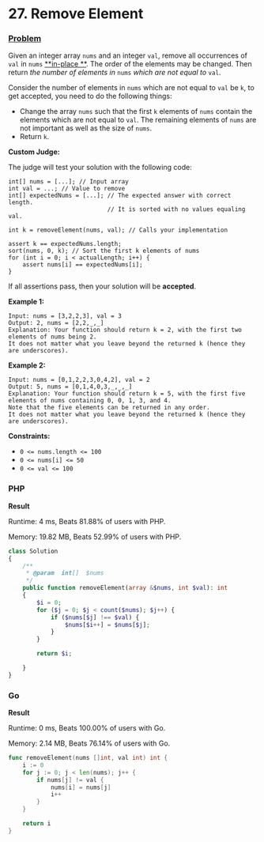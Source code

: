 # 27. Remove Element

### [Problem](https://leetcode.com/problems/remove-element/description)

Given an integer array `nums` and an integer `val`, remove all occurrences of `val` in `nums` [**in-place
**](https://en.wikipedia.org/wiki/In-place_algorithm). The order of the elements may be changed. Then return _the number
of elements in_ `nums` _which are not equal to_ `val`.

Consider the number of elements in `nums` which are not equal to `val` be `k`, to get accepted, you need to do the
following things:

- Change the array `nums` such that the first `k` elements of `nums` contain the elements which are not equal to `val`.
  The remaining elements of `nums` are not important as well as the size of `nums`.
- Return `k`.

**Custom Judge:**

The judge will test your solution with the following code:

```
int[] nums = [...]; // Input array
int val = ...; // Value to remove
int[] expectedNums = [...]; // The expected answer with correct length.
                            // It is sorted with no values equaling val.

int k = removeElement(nums, val); // Calls your implementation

assert k == expectedNums.length;
sort(nums, 0, k); // Sort the first k elements of nums
for (int i = 0; i < actualLength; i++) {
    assert nums[i] == expectedNums[i];
}
```

If all assertions pass, then your solution will be **accepted**.

**Example 1:**

```
Input: nums = [3,2,2,3], val = 3
Output: 2, nums = [2,2,_,_]
Explanation: Your function should return k = 2, with the first two elements of nums being 2.
It does not matter what you leave beyond the returned k (hence they are underscores).
```

**Example 2:**

```
Input: nums = [0,1,2,2,3,0,4,2], val = 2
Output: 5, nums = [0,1,4,0,3,_,_,_]
Explanation: Your function should return k = 5, with the first five elements of nums containing 0, 0, 1, 3, and 4.
Note that the five elements can be returned in any order.
It does not matter what you leave beyond the returned k (hence they are underscores).
```

**Constraints:**

- `0 <= nums.length <= 100`
- `0 <= nums[i] <= 50`
- `0 <= val <= 100`

### PHP

**Result**

Runtime: 4 ms, Beats 81.88% of users with PHP.

Memory: 19.82 MB, Beats 52.99% of users with PHP.

```php
class Solution
{
    /**
     * @param  int[]  $nums
     */
    public function removeElement(array &$nums, int $val): int
    {
        $i = 0;
        for ($j = 0; $j < count($nums); $j++) {
            if ($nums[$j] !== $val) {
                $nums[$i++] = $nums[$j];
            }
        }

        return $i;

    }
}
```

### Go

**Result**

Runtime: 0 ms, Beats 100.00% of users with Go.

Memory: 2.14 MB, Beats 76.14% of users with Go.

```go
func removeElement(nums []int, val int) int {
	i := 0
	for j := 0; j < len(nums); j++ {
		if nums[j] != val {
			nums[i] = nums[j]
			i++
		}
	}

	return i
}
```

